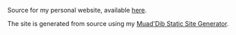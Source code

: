 Source for my personal website, available [here](https://josephwinters.com).

The site is generated from source using my [Muad'Dib Static Site Generator](https://github.com/jdw1996/muaddib-ssg/).
